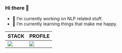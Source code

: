 

<!--
**BorisPolonsky/BorisPolonsky** is a ✨ _special_ ✨ repository because its `README.md` (this file) appears on your GitHub profile.

Here are some ideas to get you started:

- 🤔 I’m looking for help with getting rich.
- 👯 I’m looking to collaborate on ...
- 💬 Ask me about ...
- 📫 How to reach me: ...
- 😄 Pronouns: ...
- ⚡ Fun fact: ...
-->

###  Hi there 👋
- 🔭 I’m currently working on NLP related stuff.
- 🌱 I’m currently learning things that make me happy.


STACK | PROFILE
---|---
![](https://github-readme-stats.vercel.app/api/top-langs/?username=BorisPolonsky&langs_count=10&layout=compact&theme=dark&hide_title=true) | ![](https://github-readme-stats.vercel.app/api?username=borispolonsky&count_private=true&show_icons=true&theme=dark&hide_title=true)
